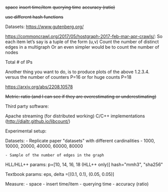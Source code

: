 ~~space~~
~~insert time/item~~
~~querying time~~
~~accuracy (ratio)~~ 

~~use different hash functions~~

Datasets:
https://www.gutenberg.org/

https://commoncrawl.org/2017/05/hostgraph-2017-feb-mar-apr-crawls/:
So each item let’s say is a tuple of the form (u,v)
Count the number of distinct edges in a multigraph
Or an even simpler would be to count the number of nodes

Total # of IPs

Another thing you want to do, is to produce plots of the above 1.2.3.4. versus the number of counters
P=16 or for huge counts P=18

https://arxiv.org/abs/2208.10578

~~Metric: ratio (and I can see if they are overestimating or underestimating)~~

Third party software:

Apache streaming (for distributed working)
C/C++ implementations (http://dialtr.github.io/libcount/)

Experimental setup:

Datasets:
    - Replicate paper "datasets" with different cardinalities
        - 1000, 10000, 20000, 40000, 60000, 80000

    - Sample of the number of edges in the graph

HLL/HLL++ params:
    p=[10, 14, 16, 18 (HLL++ only)]
    hash="mmh3", "sha256"

Textbook params:
    eps, delta =[(0.1, 0.1), (0.05, 0.05)]

Measure:
    - space
    - insert time/item
    - querying time
    - accuracy (ratio)


